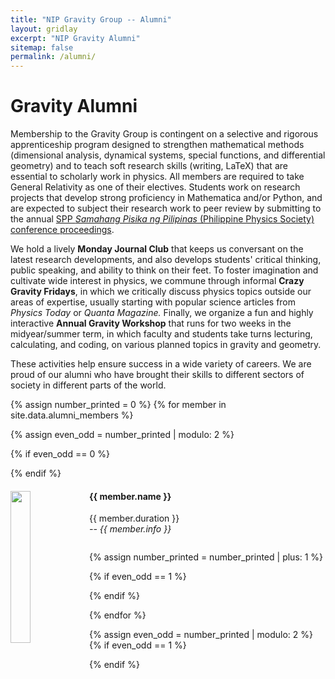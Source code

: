 ```yaml
---
title: "NIP Gravity Group -- Alumni"
layout: gridlay
excerpt: "NIP Gravity Alumni"
sitemap: false
permalink: /alumni/
---
```


# Gravity Alumni

Membership to the Gravity Group is contingent on a selective and rigorous apprenticeship program designed to strengthen mathematical methods (dimensional analysis, dynamical systems, special functions, and differential geometry) and to teach soft research skills (writing, LaTeX) that are essential to scholarly work in physics. All members are required to take General Relativity as one of their electives. Students work on research projects that develop strong proficiency in Mathematica and/or Python, and are expected to subject their research work to peer review by submitting to the annual [SPP <i>Samahang Pisika ng Pilipinas</i> (Philippine Physics Society) conference proceedings](https://proceedings.spp-online.org/).

We hold a lively <b> Monday Journal Club</b> that keeps us conversant on the latest research developments, and also develops students' critical thinking, public speaking, and ability to think on their feet. To foster imagination and cultivate wide interest in physics, we commune through informal <b>Crazy Gravity Fridays</b>, in which we critically discuss physics topics outside our areas of expertise, usually starting with popular science articles from <i> Physics Today </i> or <i> Quanta Magazine.</i> Finally, we organize a fun and highly interactive <b>Annual Gravity Workshop</b> that runs for two weeks in the midyear/summer term, in which faculty and students take turns lecturing, calculating, and coding, on various planned topics in gravity and geometry. 

These activities help ensure success in a wide variety of careers. We are proud of our alumni who have brought their skills to different sectors of society in different parts of the world.



{% assign number_printed = 0 %}
{% for member in site.data.alumni_members %}

{% assign even_odd = number_printed | modulo: 2 %}

{% if even_odd == 0 %}
<div class="row">
{% endif %}

<div class="col-sm-6 clearfix">
  <img src="{{ site.url }}{{ site.baseurl }}/images/teampic/{{ member.photo }}" class="img-responsive" width="25%" style="float: left" />
  <h4>{{ member.name }}</h4>
  {{ member.duration }} <br> <i> -- {{ member.info }}</i>
  <ul style="overflow: hidden">

  </ul>
</div>

{% assign number_printed = number_printed | plus: 1 %}

{% if even_odd == 1 %}
</div>
{% endif %}

{% endfor %}

{% assign even_odd = number_printed | modulo: 2 %}
{% if even_odd == 1 %}
</div>
{% endif %}

<!--
## Former visitors, BSc/ MSc students
<div class="row">

<div class="col-sm-4 clearfix">
<h4>Visitors</h4>
{% for member in site.data.alumni_visitors %}
{{ member.name }}
{% endfor %}
</div>

<div class="col-sm-4 clearfix">
<h4>Master students</h4>
{% for member in site.data.alumni_msc %}
{{ member.name }}
{% endfor %}
</div>

<div class="col-sm-4 clearfix">
<h4>Bachelor Students</h4>
{% for member in site.data.alumni_bsc %}
{{ member.name }}
{% endfor %}
</div>

</div>
-->
